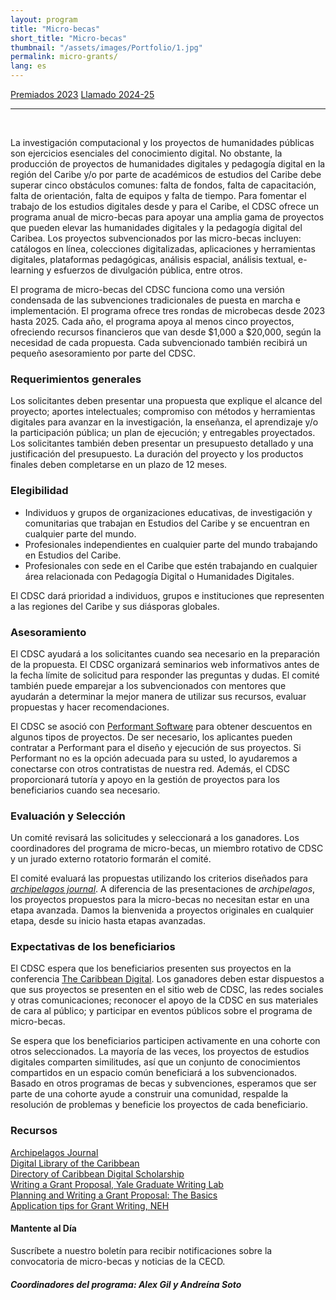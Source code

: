 ```yaml
---
layout: program
title: "Micro-becas"
short_title: "Micro-becas"
thumbnail: "/assets/images/Portfolio/1.jpg"
permalink: micro-grants/
lang: es
---
```


<div class="project-demo-btn">
        <a class="btn project-btn" href="{{site.baseurl}}/microgrant-recipients-2023/">Premiados 2023</a>
        <a class="btn project-btn" href="{{site.baseurl}}/micro-grants/cfp2024.es/">Llamado 2024-25</a>
    </div>
<hr>
<br>

<div class="portfolio-details">
   <p>La investigación computacional y los proyectos de humanidades
públicas son ejercicios esenciales del conocimiento digital. No
obstante, la producción de proyectos de humanidades digitales y
pedagogía digital en la región del Caribe y/o por parte de académicos de
estudios del Caribe debe superar cinco obstáculos comunes: falta de
fondos, falta de capacitación, falta de orientación, falta de equipos y
falta de tiempo. Para fomentar el trabajo de los estudios digitales
desde y para el Caribe, el CDSC ofrece un programa anual de micro-becas
para apoyar una amplia gama de proyectos que pueden elevar las
humanidades digitales y la pedagogía digital del Caribea. Los proyectos
subvencionados por las micro-becas incluyen: catálogos en línea,
colecciones digitalizadas, aplicaciones y herramientas digitales,
plataformas pedagógicas, análisis espacial, análisis textual, e-learning
y esfuerzos de divulgación pública, entre otros.</p>
<p>El programa de micro-becas del CDSC funciona como una versión
condensada de las subvenciones tradicionales de puesta en marcha e
implementación. El programa ofrece tres rondas de microbecas desde 2023
hasta 2025. Cada año, el programa apoya al menos cinco proyectos,
ofreciendo recursos financieros que van desde $1,000 a $20,000, según la
necesidad de cada propuesta. Cada subvencionado también recibirá un
pequeño asesoramiento por parte del CDSC.</p>
<h3 id="requerimientos-generales">Requerimientos generales</h3>
<p>Los solicitantes deben presentar una propuesta que explique el
alcance del proyecto; aportes intelectuales; compromiso con métodos y
herramientas digitales para avanzar en la investigación, la enseñanza,
el aprendizaje y/o la participación pública; un plan de ejecución; y
entregables proyectados. Los solicitantes también deben presentar un
presupuesto detallado y una justificación del presupuesto. La duración
del proyecto y los productos finales deben completarse en un plazo de 12
meses.</p>
<h3 id="elegibilidad">Elegibilidad</h3>
<ul>
<li>Individuos y grupos de organizaciones educativas, de investigación y
comunitarias que trabajan en Estudios del Caribe y se encuentran en
cualquier parte del mundo.</li>
<li>Profesionales independientes en cualquier parte del mundo trabajando
en Estudios del Caribe.</li>
<li>Profesionales con sede en el Caribe que estén trabajando en cualquier
área relacionada con Pedagogía Digital o Humanidades Digitales.</li>
</ul>
<p>El CDSC dará prioridad a individuos, grupos e instituciones que
representen a las regiones del Caribe y sus diásporas globales.</p>
<h3 id="asesoramiento">Asesoramiento</h3>
<p>El CDSC ayudará a los solicitantes cuando sea necesario en la
preparación de la propuesta. El CDSC organizará seminarios web
informativos antes de la fecha límite de solicitud para responder las
preguntas y dudas. El comité también puede emparejar a los
subvencionados con mentores que ayudarán a determinar la mejor manera de
utilizar sus recursos, evaluar propuestas y hacer recomendaciones.</p>
<p>El CDSC se asoció con <a
href="https://www.performantsoftware.com/"><u>Performant
Software</u></a> para obtener descuentos en algunos tipos de proyectos.
De ser necesario, los aplicantes pueden contratar a Performant para el
diseño y ejecución de sus proyectos. Si Performant no es la opción
adecuada para su usted, lo ayudaremos a conectarse con otros
contratistas de nuestra red. Además, el CDSC proporcionará tutoría y
apoyo en la gestión de proyectos para los beneficiarios cuando sea
necesario.</p>
<h3 id="evaluación-y-selección">Evaluación y Selección</h3>
<p>Un comité revisará las solicitudes y seleccionará a los ganadores.
Los coordinadores del programa de micro-becas, un miembro rotativo de
CDSC y un jurado externo rotatorio formarán el comité.</p>
<p>El comité evaluará las propuestas utilizando los criterios diseñados
para <a href="https://archipelagosjournal.org/reviewers.html"
target="_blank"><em>archipelagos journal</em></a>.
A diferencia de las presentaciones de <em>archipelagos</em>,
los proyectos propuestos para la micro-becas no necesitan estar en una
etapa avanzada. Damos la bienvenida a proyectos originales en cualquier
etapa, desde su inicio hasta etapas avanzadas.</p>
<h3 id="expectativas-de-los-beneficiarios">Expectativas de los
beneficiarios</h3>
<p>El CDSC espera que los beneficiarios presenten sus proyectos en la
conferencia <a href="http://caribbeandigitalnyc.net/"><u>The Caribbean
Digital</u></a>. Los ganadores deben estar dispuestos a que sus
proyectos se presenten en el sitio web de CDSC, las redes sociales y
otras comunicaciones; reconocer el apoyo de la CDSC en sus materiales de
cara al público; y participar en eventos públicos sobre el programa de
micro-becas.</p>
<p>Se espera que los beneficiarios participen activamente en una cohorte
con otros seleccionados. La mayoría de las veces, los proyectos de
estudios digitales comparten similitudes, así que un conjunto de
conocimientos compartidos en un espacio común beneficiará a los
subvencionados. Basado en otros programas de becas y subvenciones,
esperamos que ser parte de una cohorte ayude a construir una comunidad,
respalde la resolución de problemas y beneficie los proyectos de cada
beneficiario.</p>
<h3 id="recursos">Recursos </h3>

<p><a href="https://archipelagosjournal.org/index.html"><u>Archipelagos
Journal</u></a><br><a href="https://www.dloc.com/"><u>Digital Library of the
Caribbean</u></a><br><a href="https://caribbeandigitalnyc.net/caridischo/"><u>Directory of
Caribbean Digital Scholarship</u></a><br><a
href="https://poorvucenter.yale.edu/sites/default/files/files/writing_a_grant_proposal_in_the_sciences-1.pdf"><u>Writing
a Grant Proposal, Yale Graduate Writing Lab</u></a><br><a
href="https://writing.wisc.edu/handbook/assignments/grants-2/"><u>Planning
and Writing a Grant Proposal: The Basics</u></a><br><a
href="https://www.neh.gov/sites/default/files/inline-files/Application%20tips.pdf"><u>Application
tips for Grant Writing, NEH</u></a></p>

   <h4>Mantente al Día</h4>
   <p>Suscríbete a nuestro boletín para recibir notificaciones sobre la convocatoria de micro-becas y noticias de la CECD.</p>
   <h5>Coordinadores del programa: Alex Gil y Andreína Soto</h5>
</div>
